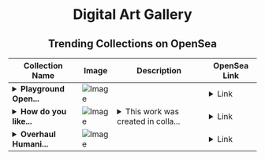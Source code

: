 <div align="center">

# Digital Art Gallery

## Trending Collections on OpenSea

| Collection Name                       | Image                                                                                     | Description                       | OpenSea Link                                                                                          |
|---------------------------------------|-------------------------------------------------------------------------------------------|-----------------------------------|--------------------------------------------------------------------------------------------------------|
| **<details><summary>Playground Open...</summary>Playground Open Ticketing Ecosystem Event 12186</details>** | ![Image](https://i.seadn.io/s/raw/files/ad4b567b5e819f5eb9dc8588aeb6896f.png?w=500&auto=format?w=200&auto=format) |  | <details><summary>Link</summary>[Playground Open Ticketing Ecosystem Event 12186](https://opensea.io/collection/playground-open-ticketing-ecosystem-event-12186)</details> |
| **<details><summary>How do you like...</summary>How do you like this kind of work?</details>** | ![Image](https://i.seadn.io/s/raw/files/18f27590d40dfeae2c3083dea9f7a854.jpg?w=500&auto=format?w=200&auto=format) | <details><summary>This work was created in colla...</summary>This work was created in collaboration</details> | <details><summary>Link</summary>[How do you like this kind of work?](https://opensea.io/collection/how-do-you-like-this-kind-of-work)</details> |
| **<details><summary>Overhaul Humani...</summary>Overhaul Humanity Development</details>** | ![Image](https://i.seadn.io/s/raw/files/daa436f94192529b415cb83c9c42ee4b.jpg?w=500&auto=format?w=200&auto=format) |  | <details><summary>Link</summary>[Overhaul Humanity Development](https://opensea.io/collection/overhaul-humanity-development)</details> |

</div>